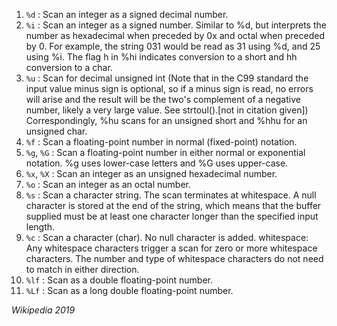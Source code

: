1. `%d` : Scan an integer as a signed decimal number.
2. `%i` : Scan an integer as a signed number. Similar to %d, but interprets the number as hexadecimal when preceded by 0x and octal when preceded by 0. For example, the string 031 would be read as 31 using %d, and 25 using %i. The flag h in %hi indicates conversion to a short and hh conversion to a char.
3. `%u` : Scan for decimal unsigned int (Note that in the C99 standard the input value minus sign is optional, so if a minus sign is read, no errors will arise and the result will be the two's complement of a negative number, likely a very large value. See strtoul().[not in citation given]) Correspondingly, %hu scans for an unsigned short and %hhu for an unsigned char.
4. `%f` : Scan a floating-point number in normal (fixed-point) notation.
5. `%g`, `%G` : Scan a floating-point number in either normal or exponential notation. %g uses lower-case letters and %G uses upper-case.
6. `%x`, `%X` : Scan an integer as an unsigned hexadecimal number.
7. `%o` : Scan an integer as an octal number.
8. `%s` : Scan a character string. The scan terminates at whitespace. A null character is stored at the end of the string, which means that the buffer supplied must be at least one character longer than the specified input length.
9. `%c` : Scan a character (char). No null character is added.
whitespace: Any whitespace characters trigger a scan for zero or more whitespace characters. The number and type of whitespace characters do not need to match in either direction.
10. `%lf` : Scan as a double floating-point number.
11. `%Lf` : Scan as a long double floating-point number.

*Wikipedia 2019*
